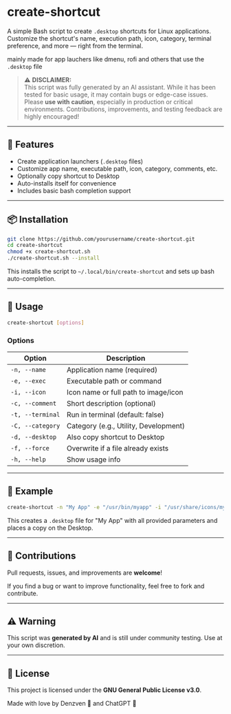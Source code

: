 # create-shortcut

A simple Bash script to create `.desktop` shortcuts for Linux applications. Customize the shortcut's name, execution path, icon, category, terminal preference, and more — right from the terminal.

mainly made for app lauchers like dmenu, rofi and others that use the `.desktop` file

> ⚠️ **DISCLAIMER:**  
> This script was fully generated by an AI assistant. While it has been tested for basic usage, it may contain bugs or edge-case issues. Please **use with caution**, especially in production or critical environments. Contributions, improvements, and testing feedback are highly encouraged!

---

## 🔧 Features

- Create application launchers (`.desktop` files)
- Customize app name, executable path, icon, category, comments, etc.
- Optionally copy shortcut to Desktop
- Auto-installs itself for convenience
- Includes basic bash completion support

---

## 📦 Installation

```bash
git clone https://github.com/yourusername/create-shortcut.git
cd create-shortcut
chmod +x create-shortcut.sh
./create-shortcut.sh --install
````

This installs the script to `~/.local/bin/create-shortcut` and sets up bash auto-completion.

---

## 🚀 Usage

```bash
create-shortcut [options]
```

### Options

| Option           | Description                           |
| ---------------- | ------------------------------------- |
| `-n, --name`     | Application name (required)           |
| `-e, --exec`     | Executable path or command            |
| `-i, --icon`     | Icon name or full path to image/icon  |
| `-c, --comment`  | Short description (optional)          |
| `-t, --terminal` | Run in terminal (default: false)      |
| `-C, --category` | Category (e.g., Utility, Development) |
| `-d, --desktop`  | Also copy shortcut to Desktop         |
| `-f, --force`    | Overwrite if a file already exists    |
| `-h, --help`     | Show usage info                       |

---

## 🧪 Example

```bash
create-shortcut -n "My App" -e "/usr/bin/myapp" -i "/usr/share/icons/myapp.png" -c "Launch My App" -C "Utility" -d
```

This creates a `.desktop` file for "My App" with all provided parameters and places a copy on the Desktop.

---

## 🙌 Contributions

Pull requests, issues, and improvements are **welcome**!

If you find a bug or want to improve functionality, feel free to fork and contribute.

---

## ⚠️ Warning

This script was **generated by AI** and is still under community testing. Use at your own discretion.

---

## 🪪 License

This project is licensed under the **GNU General Public License v3.0**.

Made with love by Denzven 💜 and ChatGPT 🤖
